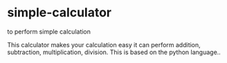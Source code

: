 # simple-calculator
to perform simple calculation

This calculator makes your calculation easy it can perform addition, subtraction, multiplication, division.
This is based on the python language..
